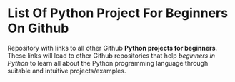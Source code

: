 # List Of Python Project For Beginners On Github

Repository with links to all other Github **Python projects for beginners**. These links will lead to other Github repositories that help *beginners in Python* to learn all about the Python programming language through suitable and intuitive projects/examples.
